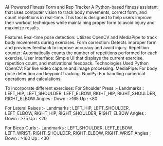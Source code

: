 AI-Powered Fitness Form and Rep Tracker A Python-based fitness assistant that uses computer vision to track body movements, correct form, and count repetitions in real-time.
This tool is designed to help users improve their workout techniques while maintaining proper form to avoid injury and maximize results.

Features
Real-time pose detection: Utilizes OpenCV and MediaPipe to track body movements during exercises. 
Form correction: Detects improper form and provides feedback to improve accuracy and avoid injury. 
Repetition counter: Automatically counts the number of repetitions performed for each exercise. 
User interface: Simple UI that displays the current exercise, repetition count, and motivational feedback. 
Technologies Used 
Python 
OpenCV: For live video capture and image processing. 
MediaPipe: For body pose detection and keypoint tracking. 
NumPy: For handling numerical operations and calculations.

To incorporate different exercises:
For Shoulder Press :-
Landmarks : LEFT_HIP, LEFT_SHOULDER, LEFT_ELBOW, RIGHT_HIP, RIGHT_SHOULDER, RIGHT_ELBOW
Angles : 
  Down : >165
  Up : <80

For Lateral Raises :-
Landmarks : LEFT_HIP, LEFT_SHOULDER, LEFT_ELBOW, RIGHT_HIP, RIGHT_SHOULDER, RIGHT_ELBOW
Angles : 
  Down : >75
  Up : <20

For Bicep Curls :-
Landmarks : LEFT_SHOULDER, LEFT_ELBOW, LEFT_WRIST, RIGHT_SHOULDER, RIGHT_ELBOW, RIGHT_WRIST
Angles :
  Down : >160
  Up : <30
